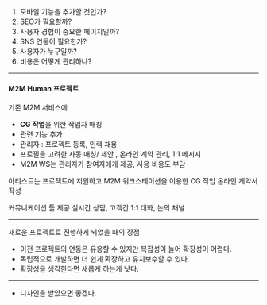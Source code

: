 1. 모바일 기능을 추가할 것인가?
2. SEO가 필요할까?
3. 사용자 경험이 중요한 페이지일까?
4. SNS 연동이 필요한가?
5. 사용자가 누구일까?
6. 비용은 어떻게 관리하나?
---
#### M2M Human 프로젝트
기존 M2M 서비스에 
- **CG 작업**을 위한 작업자 매칭
- 관련 기능 추가 
- 관리자 : 프로젝트 등록, 인력 채용 
- 프로필을 고려한 자동 매칭/ 제안 , 온라인 계약 관리, 1:1 메시지
- M2M WS는 관리자가 참여자에게 제공, 사용 비용도 부담

아티스트는 프로젝트에 지원하고 M2M 워크스테이션을 이용한 CG 작업
온라인 계약서 작성

커뮤니케이션 툴 제공 
실시간 상담, 고객간 1:1 대화, 논의 채널


---
새로운 프로젝트로 진행하게 되었을 때의 장점 
- 이전 프로젝트의 연동은 유용할 수 있지만 복잡성이 늘어 확장성이 어렵다. 
- 독립적으로 개발하면 더 쉽게 확장하고 유지보수할 수 있다. 
- 확장성을 생각한다면 새롭게 하는게 낫다.

--- 

- 디자인을 받았으면 좋겠다. 